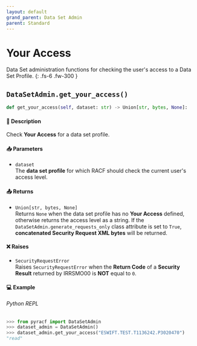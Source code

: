 ```yaml
---
layout: default
grand_parent: Data Set Admin
parent: Standard
---
```


# Your Access

Data Set administration functions for checking the user's access to a Data Set Profile. 
{: .fs-6 .fw-300 }

## `DataSetAdmin.get_your_access()`

```python
def get_your_access(self, dataset: str) -> Union[str, bytes, None]:
```

#### 📄 Description

Check **Your Access** for a data set profile.

#### 📥 Parameters
* `dataset`<br>
  The **data set profile** for which RACF should check the current user's access level.

#### 📤 Returns
* `Union[str, bytes, None]`<br>
  Returns `None` when the data set profile has no **Your Access** defined, otherwise returns the access level as a string. If the `DataSetAdmin.generate_requests_only` class attribute is set to `True`, **concatenated Security Request XML bytes** will be returned.

#### ❌ Raises
* `SecurityRequestError`<br>
  Raises `SecurityRequestError` when the **Return Code** of a **Security Result** returned by IRRSMO00 is **NOT** equal to `0`.

#### 💻 Example

###### Python REPL
```python
>>> from pyracf import DataSetAdmin
>>> dataset_admin = DataSetAdmin()
>>> dataset_admin.get_your_access("ESWIFT.TEST.T1136242.P3020470")
"read"
```